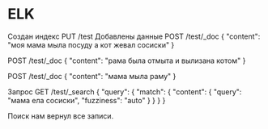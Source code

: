# ELK
Создан индекс
PUT /test
Добавлены данные
POST /test/_doc
{
  "content": "моя мама мыла посуду а кот жевал сосиски"
}

POST /test/_doc
{
  "content": "рама была отмыта и вылизана котом"
}

POST /test/_doc
{
  "content": "мама мыла раму"
}

Запрос
GET /test/_search
{
  "query": {
    "match": {
      "content": {
        "query": "мама ела сосиски",
        "fuzziness": "auto"
      }
    }
  }
}

Поиск нам вернул все записи.

